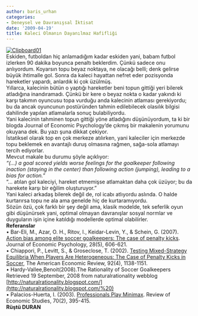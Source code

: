 ```yaml
---
author: baris_urhan
categories:
- Deneysel ve Davranışsal İktisat
date: '2009-04-19'
title: Kaleci Olmanın Dayanılmaz Hafifliği
---
```


[![](http://46.137.161.244/wp-content/uploads/2010/04/Clipboard01.jpg "Clipboard01")](http://46.137.161.244/wp-content/uploads/2010/04/Clipboard01.jpg)  
Eskiden, futboldan hiç anlamadığım kadar eskiden yani, babam futbol izlerken 90 dakika boyunca penaltı beklerdim. Çünkü sadece onu anlıyordum. Koyarsın topu beyaz noktaya, ne olacağı belli; denk gelirse büyük ihtimalle gol. Sonra da kaleci hayattan nefret eder pozisyonda hareketler yapardı, anlardık ki çok üzülmüş.  
Yıllarca, kalecinin bütün o yaptığı hareketler beni topun gittiği yeri bilerek atladığına inandıramadı. Çünkü bir kere o beyaz nokta o kadar yakındı ki karşı takımın oyuncusu topa vurduğu anda kalecinin atlaması gerekiyordu; bu da ancak oyuncunun postüründen tahmin edilebilecek olasılık bilgisi dahilinde yapılan atlamalarla sonuç bulabiliyordu.  
Yani kalecinin tahminen topun gittiği yöne atladığını düşünüyordum, ta ki bir blogda Journal of Economic Psychology’de çıkmış bir makalenin yorumunu okuyana dek. Bu yazı şuna dikkat çekiyor.  
İstatiksel olarak top en çok merkeze atılırken, yani kaleciler için merkezde topu beklemek en avantajlı duruş olmasına rağmen, sağa-sola atlamayı tercih ediyorlar.  
Mevcut makale bu durumu şöyle açıklıyor:  
*“(…) a goal scored yields worse feelings for the goalkeeper following inaction (staying in the center) than following action (jumping), leading to a bias for action.”*  
“… atılan gol kaleciyi, hareket etmemişse atlamaktan daha çok üzüyor; bu da harekete karşı bir eğilim oluşturuyor.”  
Yani kaleci arkadaş bilerek değil de, rol icabı atlıyordu aslında. O halde kurtarırsa topu ne ala ama genelde hiç de kurtaramıyordu.  
Sözün özü, çok farklı bir şey değil ama, klasik modelde, tek seferlik oyun gibi düşünürsek yani, optimal olmayan davranışlar sosyal normlar ve duyguların işin içine katıldığı modellerde optimal olabilirler.  
**Referanslar**  
• Bar-Eli, M., Azar, O. H., Ritov, I., Keidar-Levin, Y., &amp; Schein, G. (2007). [Action bias among elite soccer goalkeepers: The case of penalty kicks](http://www.sciencedirect.com/science/article/B6V8H-4MWXT31-1/2/de2ed05c062a4eb553de83c8a19dee3c). Journal of Economic Psychology, 28(5), 606-621.  
• Chiappori, P., Levitt, S., &amp; Groseclose, T. (2002). [Testing Mixed-Strategy Equilibria When Players Are Heterogeneous: The Case of Penalty Kicks in Soccer](http://links.jstor.org/sici?sici=0002-8282%28200209%2992%3A4%3C1138%3ATMEWPA%3E2.0.CO%3B2-5), The American Economic Review, 92(4), 1138-1151.  
• Hardy-Vallee,Benoit(2008).The Rationality of Soccer Goalkeepers Retrieved 19 September, 2008 from naturalrationality webblog [http://naturalrationality.blogspot.com/](http://naturalrationality.blogspot.com/%20)  
• Palacios-Huerta, I. (2003). [Professionals Play Minimax](http://www.blackwell-synergy.com/doi/abs/10.1111/1467-937X.00249%20). Review of Economic Studies, 70(2), 395-415.  
**Rüştü DURAN**